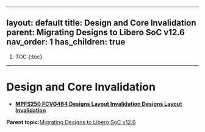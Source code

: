 
---
layout: default
title: Design and Core Invalidation
parent: Migrating Designs to Libero SoC v12.6
nav_order: 1
has_children: true
---

1. TOC
{:toc}

---


# Design and Core Invalidation

-   **[MPFS250 FCVG484 Designs Layout Invalidation Designs Layout Invalidation](GUID-EC7153B6-246F-42BF-A265-5258EF916E5B.md)**  


**Parent topic:**[Migrating Designs to Libero SoC v12.6](GUID-9E82ED25-0C10-4BD8-B9D9-069F98ABF69E.md)

